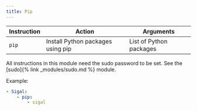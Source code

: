 ```yaml
---
title: Pip
---
```


| Instruction | Action                            | Arguments               |
| ----------- | --------------------------------- | ----------------------- |
| `pip`       | Install Python packages using pip | List of Python packages |

All instructions in this module need the sudo password to be set. See the [sudo]{% link _modules/sudo.md %} module.

Example:

```yaml
- Sigal:
    - pip:
        - sigal
```
